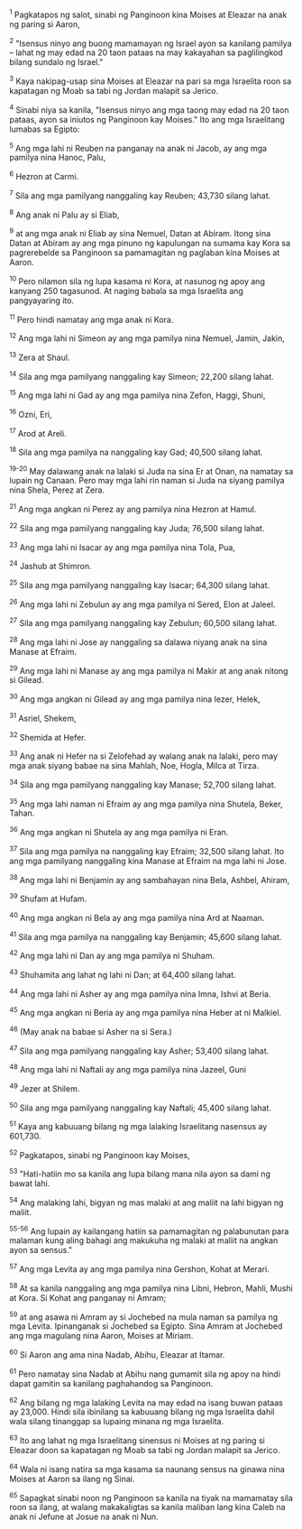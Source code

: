 <sup>1</sup>
Pagkatapos ng salot, sinabi ng Panginoon kina Moises at Eleazar na anak ng paring si Aaron, 

<sup>2</sup>
"Isensus ninyo ang buong mamamayan ng Israel ayon sa kanilang pamilya – lahat ng may edad na 20 taon pataas na may kakayahan sa paglilingkod bilang sundalo ng Israel." 

<sup>3</sup>
Kaya nakipag-usap sina Moises at Eleazar na pari sa mga Israelita roon sa kapatagan ng Moab sa tabi ng Jordan malapit sa Jerico. 

<sup>4</sup>
Sinabi niya sa kanila, "Isensus ninyo ang mga taong may edad na 20 taon pataas, ayon sa iniutos ng Panginoon kay Moises." Ito ang mga Israelitang lumabas sa Egipto: 

<sup>5</sup>
Ang mga lahi ni Reuben na panganay na anak ni Jacob, ay ang mga pamilya nina Hanoc, Palu, 

<sup>6</sup>
Hezron at Carmi. 

<sup>7</sup>
Sila ang mga pamilyang nanggaling kay Reuben; 43,730 silang lahat. 

<sup>8</sup>
Ang anak ni Palu ay si Eliab, 

<sup>9</sup>
at ang mga anak ni Eliab ay sina Nemuel, Datan at Abiram. Itong sina Datan at Abiram ay ang mga pinuno ng kapulungan na sumama kay Kora sa pagrerebelde sa Panginoon sa pamamagitan ng paglaban kina Moises at Aaron. 

<sup>10</sup>
Pero nilamon sila ng lupa kasama ni Kora, at nasunog ng apoy ang kanyang 250 tagasunod. At naging babala sa mga Israelita ang pangyayaring ito. 

<sup>11</sup>
Pero hindi namatay ang mga anak ni Kora. 

<sup>12</sup>
Ang mga lahi ni Simeon ay ang mga pamilya nina Nemuel, Jamin, Jakin, 

<sup>13</sup>
Zera at Shaul. 

<sup>14</sup>
Sila ang mga pamilyang nanggaling kay Simeon; 22,200 silang lahat. 

<sup>15</sup>
Ang mga lahi ni Gad ay ang mga pamilya nina Zefon, Haggi, Shuni, 

<sup>16</sup>
Ozni, Eri, 

<sup>17</sup>
Arod at Areli. 

<sup>18</sup>
Sila ang mga pamilya na nanggaling kay Gad; 40,500 silang lahat.

<sup>19-20</sup>
May dalawang anak na lalaki si Juda na sina Er at Onan, na namatay sa lupain ng Canaan. Pero may mga lahi rin naman si Juda na siyang pamilya nina Shela, Perez at Zera. 

<sup>21</sup>
Ang mga angkan ni Perez ay ang pamilya nina Hezron at Hamul. 

<sup>22</sup>
Sila ang mga pamilyang nanggaling kay Juda; 76,500 silang lahat. 

<sup>23</sup>
Ang mga lahi ni Isacar ay ang mga pamilya nina Tola, Pua, 

<sup>24</sup>
Jashub at Shimron. 

<sup>25</sup>
Sila ang mga pamilyang nanggaling kay Isacar; 64,300 silang lahat. 

<sup>26</sup>
Ang mga lahi ni Zebulun ay ang mga pamilya ni Sered, Elon at Jaleel. 

<sup>27</sup>
Sila ang mga pamilyang nanggaling kay Zebulun; 60,500 silang lahat. 

<sup>28</sup>
Ang mga lahi ni Jose ay nanggaling sa dalawa niyang anak na sina Manase at Efraim. 

<sup>29</sup>
Ang mga lahi ni Manase ay ang mga pamilya ni Makir at ang anak nitong si Gilead. 

<sup>30</sup>
Ang mga angkan ni Gilead ay ang mga pamilya nina Iezer, Helek, 

<sup>31</sup>
Asriel, Shekem, 

<sup>32</sup>
Shemida at Hefer. 

<sup>33</sup>
Ang anak ni Hefer na si Zelofehad ay walang anak na lalaki, pero may mga anak siyang babae na sina Mahlah, Noe, Hogla, Milca at Tirza. 

<sup>34</sup>
Sila ang mga pamilyang nanggaling kay Manase; 52,700 silang lahat. 

<sup>35</sup>
Ang mga lahi naman ni Efraim ay ang mga pamilya nina Shutela, Beker, Tahan. 

<sup>36</sup>
Ang mga angkan ni Shutela ay ang mga pamilya ni Eran. 

<sup>37</sup>
Sila ang mga pamilya na nanggaling kay Efraim; 32,500 silang lahat. Ito ang mga pamilyang nanggaling kina Manase at Efraim na mga lahi ni Jose. 

<sup>38</sup>
Ang mga lahi ni Benjamin ay ang sambahayan nina Bela, Ashbel, Ahiram, 

<sup>39</sup>
Shufam at Hufam. 

<sup>40</sup>
Ang mga angkan ni Bela ay ang mga pamilya nina Ard at Naaman. 

<sup>41</sup>
Sila ang mga pamilya na nanggaling kay Benjamin; 45,600 silang lahat. 

<sup>42</sup>
Ang mga lahi ni Dan ay ang mga pamilya ni Shuham. 

<sup>43</sup>
Shuhamita ang lahat ng lahi ni Dan; at 64,400 silang lahat. 

<sup>44</sup>
Ang mga lahi ni Asher ay ang mga pamilya nina Imna, Ishvi at Beria. 

<sup>45</sup>
Ang mga angkan ni Beria ay ang mga pamilya nina Heber at ni Malkiel. 

<sup>46</sup>
(May anak na babae si Asher na si Sera.) 

<sup>47</sup>
Sila ang mga pamilyang nanggaling kay Asher; 53,400 silang lahat. 

<sup>48</sup>
Ang mga lahi ni Naftali ay ang mga pamilya nina Jazeel, Guni 

<sup>49</sup>
Jezer at Shilem. 

<sup>50</sup>
Sila ang mga pamilyang nanggaling kay Naftali; 45,400 silang lahat. 

<sup>51</sup>
Kaya ang kabuuang bilang ng mga lalaking Israelitang nasensus ay 601,730. 

<sup>52</sup>
Pagkatapos, sinabi ng Panginoon kay Moises, 

<sup>53</sup>
"Hati-hatiin mo sa kanila ang lupa bilang mana nila ayon sa dami ng bawat lahi. 

<sup>54</sup>
Ang malaking lahi, bigyan ng mas malaki at ang maliit na lahi bigyan ng maliit.

<sup>55-56</sup>
Ang lupain ay kailangang hatiin sa pamamagitan ng palabunutan para malaman kung aling bahagi ang makukuha ng malaki at maliit na angkan ayon sa sensus." 

<sup>57</sup>
Ang mga Levita ay ang mga pamilya nina Gershon, Kohat at Merari. 

<sup>58</sup>
At sa kanila nanggaling ang mga pamilya nina Libni, Hebron, Mahli, Mushi at Kora. Si Kohat ang panganay ni Amram; 

<sup>59</sup>
at ang asawa ni Amram ay si Jochebed na mula naman sa pamilya ng mga Levita. Ipinanganak si Jochebed sa Egipto. Sina Amram at Jochebed ang mga magulang nina Aaron, Moises at Miriam. 

<sup>60</sup>
Si Aaron ang ama nina Nadab, Abihu, Eleazar at Itamar. 

<sup>61</sup>
Pero namatay sina Nadab at Abihu nang gumamit sila ng apoy na hindi dapat gamitin sa kanilang paghahandog sa Panginoon. 

<sup>62</sup>
Ang bilang ng mga lalaking Levita na may edad na isang buwan pataas ay 23,000. Hindi sila ibinilang sa kabuuang bilang ng mga Israelita dahil wala silang tinanggap sa lupaing minana ng mga Israelita. 

<sup>63</sup>
Ito ang lahat ng mga Israelitang sinensus ni Moises at ng paring si Eleazar doon sa kapatagan ng Moab sa tabi ng Jordan malapit sa Jerico. 

<sup>64</sup>
Wala ni isang natira sa mga kasama sa naunang sensus na ginawa nina Moises at Aaron sa ilang ng Sinai. 

<sup>65</sup>
Sapagkat sinabi noon ng Panginoon sa kanila na tiyak na mamamatay sila roon sa ilang, at walang makakaligtas sa kanila maliban lang kina Caleb na anak ni Jefune at Josue na anak ni Nun.